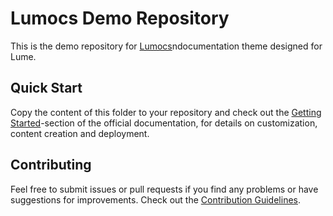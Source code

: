 # Lumocs Demo Repository

This is the demo repository for
[Lumocs](https://github.com/hexagon/lumocs)ndocumentation theme designed for
Lume.

## Quick Start

Copy the content of this folder to your repository and check out the
[Getting Started](https://lumocs.56k.guru/usage/index.html)-section of the
official documentation, for details on customization, content creation and
deployment.

## Contributing

Feel free to submit issues or pull requests if you find any problems or have
suggestions for improvements. Check out the
[Contribution Guidelines](https://lumocs.56k.guru/contributing.html).
